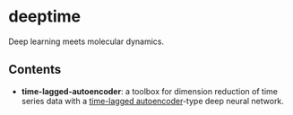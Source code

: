 # deeptime
Deep learning meets molecular dynamics.

## Contents

- **time-lagged-autoencoder**: a toolbox for dimension reduction of time series data with a [time-lagged autoencoder](https://arxiv.org/abs/1710.11239)-type deep neural network.
